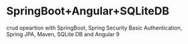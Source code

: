 # SpringBoot+Angular+SQLiteDB
 crud opeartion with SpringBoot, Spring Security Basic Authentication, Spring JPA, Maven, SQLite DB and Angular 9
